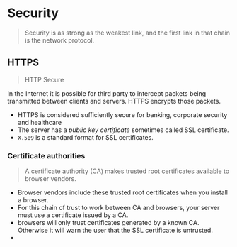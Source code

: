 # Security
> Security is as strong as the weakest link, and the first link in that chain is the network protocol.

## HTTPS

> HTTP Secure

In the Internet it is possible for third party to intercept packets being transmitted between clients and servers. HTTPS encrypts those packets.

- HTTPS is considered sufficiently secure for banking, corporate security and healthcare
- The server has a *public key certificate* sometimes called SSL certificate.
- `X.509` is a standard format for SSL certificates.

### Certificate authorities
> A certificate authority (CA) makes trusted root certificates available to browser vendors.

- Browser vendors include these trusted root certificates when you install a browser.
- For this chain of trust to work between CA and browsers, your server must use a certificate issued by a CA.
- browsers will only trust certificates generated by a known CA. Otherwise it will warn the user that the SSL certificate is untrusted.
- 